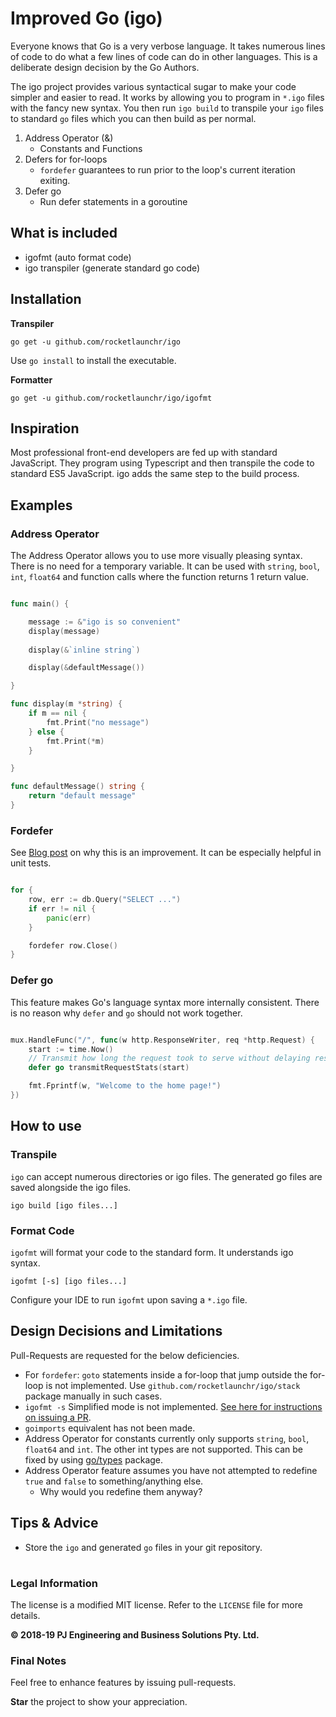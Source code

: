Improved Go (igo)
===============

Everyone knows that Go is a very verbose language. It takes numerous lines of code to do what a few lines of code can do in other languages. This is a deliberate design decision by the Go Authors.

The igo project provides various syntactical sugar to make your code simpler and easier to read. It works by allowing you to program in `*.igo` files with the fancy new syntax. You then run `igo build` to transpile your `igo` files to standard `go` files which you can then build as per normal.

1. Address Operator (&)
    * Constants and Functions
2. Defers for for-loops
    * `fordefer` guarantees to run prior to the loop's current iteration exiting.
3. Defer go
    * Run defer statements in a goroutine
  

## What is included

* igofmt (auto format code)
* igo transpiler (generate standard go code)

## Installation

**Transpiler**

```
go get -u github.com/rocketlaunchr/igo
```

Use `go install` to install the executable. 

**Formatter**

```
go get -u github.com/rocketlaunchr/igo/igofmt
```

## Inspiration

Most professional front-end developers are fed up with standard JavaScript. They program using Typescript and then transpile the code to standard ES5 JavaScript. igo adds the same step to the build process.

## Examples

### Address Operator

The Address Operator allows you to use more visually pleasing syntax. There is no need for a temporary variable. It can be used with `string`, `bool`, `int`, `float64` and function calls where the function returns 1 return value.


```go

func main() {

	message := &"igo is so convenient"
	display(message)
   
	display(&`inline string`)

	display(&defaultMessage())

}

func display(m *string) {
	if m == nil {
		fmt.Print("no message")
	} else {
		fmt.Print(*m)
	}

}

func defaultMessage() string {
	return "default message"
}

```

### Fordefer

See [Blog post](https://blog.learngoprogramming.com/gotchas-of-defer-in-go-1-8d070894cb01) on why this is an improvement. It can be especially helpful in unit tests.

```go

for {
	row, err := db.Query("SELECT ...")
	if err != nil {
		panic(err)
	}

	fordefer row.Close()
}

```


### Defer go

This feature makes Go's language syntax more internally consistent. There is no reason why `defer` and `go` should not work together.

```go

mux.HandleFunc("/", func(w http.ResponseWriter, req *http.Request) {
	start := time.Now()
	// Transmit how long the request took to serve without delaying response to client.
	defer go transmitRequestStats(start)

	fmt.Fprintf(w, "Welcome to the home page!")
})

```

## How to use

### Transpile

`igo` can accept numerous directories or igo files. The generated go files are saved alongside the igo files.

```
igo build [igo files...]
```

### Format Code

`igofmt` will format your code to the standard form. It understands igo syntax.

```
igofmt [-s] [igo files...]
```

Configure your IDE to run `igofmt` upon saving a `*.igo` file.

## Design Decisions and Limitations

Pull-Requests are requested for the below deficiencies.

* For `fordefer`: `goto` statements inside a for-loop that jump outside the for-loop is not implemented. Use `github.com/rocketlaunchr/igo/stack` package manually in such cases.
* `igofmt -s` Simplified mode is not implemented. [See here for instructions on issuing a PR](https://github.com/golang/go/blob/master/src/cmd/gofmt/simplify.go#L15).
* `goimports` equivalent has not been made.
* Address Operator for constants currently only supports `string`, `bool`, `float64` and `int`. The other int types are not supported. This can be fixed by using [go/types](https://github.com/golang/example/tree/master/gotypes) package.
* Address Operator feature assumes you have not attempted to redefine `true` and `false` to something/anything else.
	* Why would you redefine them anyway?

## Tips & Advice

* Store the `igo` and generated `go` files in your git repository.

#

### Legal Information

The license is a modified MIT license. Refer to the `LICENSE` file for more details.

**© 2018-19 PJ Engineering and Business Solutions Pty. Ltd.**

### Final Notes

Feel free to enhance features by issuing pull-requests.

**Star** the project to show your appreciation.
